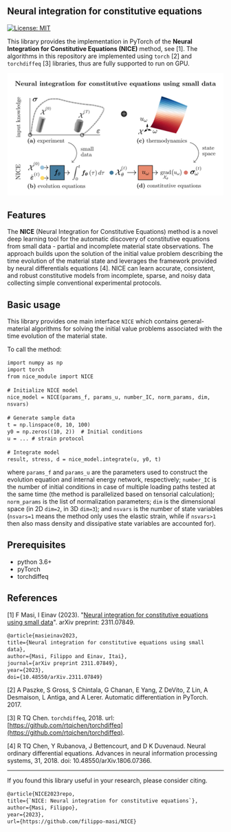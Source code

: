 ## Neural integration for constitutive equations

[![License: MIT](https://img.shields.io/badge/License-MIT-yellow.svg)](https://opensource.org/licenses/MIT)

This library provides the implementation in PyTorch of the **Neural Integration for Constitutive Equations (NICE)** method, see [1]. The algorithms in this repository are implemented using `torch` [2] and `torchdiffeq` [3] libraries, thus are fully supported to run on GPU.

<center><img src="./_images/NICE.png"  alt="centered image" width="100%" height="51.15%"></center>

## Features

The **NICE** (Neural Integration for Constitutive Equations) method is a novel deep learning tool for the automatic discovery of constitutive equations from small data - partial and incomplete material state observations. 
The approach builds upon the solution of the initial value problem describing the time evolution of the material state and leverages the framework provided by neural differentials equations [4].
NICE can learn accurate, consistent, and robust constitutive models from incomplete, sparse, and noisy data collecting simple conventional experimental protocols. 

## Basic usage

This library provides one main interface `NICE` which contains general-material algorithms for solving the initial value problems associated with the time evolution of the material state. 

To call the method:

```
import numpy as np
import torch
from nice_module import NICE

# Initialize NICE model
nice_model = NICE(params_f, params_u, number_IC, norm_params, dim, nsvars)

# Generate sample data
t = np.linspace(0, 10, 100)
y0 = np.zeros((10, 2))  # Initial conditions
u = ... # strain protocol

# Integrate model
result, stress, d = nice_model.integrate(u, y0, t)
```

where `params_f` and `params_u` are the parameters used to construct the evolution equation and internal energy network, respectively; `number_IC` is the number of initial conditions in case of multiple loading paths tested at the same time (the method is parallelized based on tensorial calculation); `norm_params` is the list of normalization parameters; `dim` is the dimensional space (in 2D `dim=2`, in 3D `dim=3`); and `nsvars` is the number of state variables (`nsvars=1` means the method only uses the elastic strain, while if `nsvars>1` then also mass density and dissipative state variables are accounted for).

## Prerequisites

- python 3.6+
- pyTorch
- torchdiffeq


## References

[1] F Masi, I Einav (2023). "[Neural integration for constitutive equations using small data](https://doi.org/10.48550/arXiv.2311.07849)". arXiv preprint: 2311.07849.

    @article{masieinav2023,
    title={Neural integration for constitutive equations using small data},
    author={Masi, Filippo and Einav, Itai},
    journal={arXiv preprint 2311.07849},
    year={2023},
    doi={10.48550/arXiv.2311.07849}
    
[2] A Paszke, S Gross, S Chintala, G Chanan, E Yang, Z DeVito, Z Lin, A Desmaison, L Antiga, and A Lerer. Automatic differentiation in PyTorch. 2017.

[3] R TQ Chen. `torchdiffeq`, 2018. url: [https://github.com/rtqichen/torchdiffeq](https://github.com/rtqichen/torchdiffeq).

[4] R TQ Chen, Y Rubanova, J Bettencourt, and D K Duvenaud. Neural ordinary differential equations. Advances in neural information processing systems, 31, 2018. doi: 10.48550/arXiv.1806.07366.

---

If you found this library useful in your research, please consider citing.

    @article{NICE2023repo,
    title={`NICE: Neural integration for constitutive equations`},
    author={Masi, Filippo},
    year={2023},
    url={https://github.com/filippo-masi/NICE}

